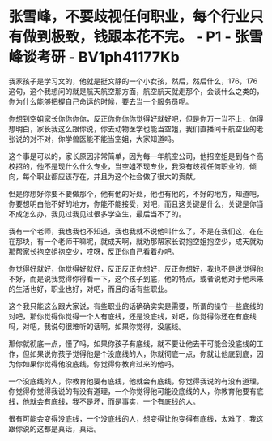 # 张雪峰，不要歧视任何职业，每个行业只有做到极致，钱跟本花不完。 - P1 - 张雪峰谈考研 - BV1ph41177Kb

我家孩子是学习文的，他就是挺文静的一个小女孩，然后，然后什么，176，176这句，这个我想问的就是航天航空那方面，航空航天就走那个，会谈什么之类的，你为什么能够把握自己命运的时候，要去当一个服务员呢。

你想到空姐家长你你你你，反正你你你你觉得好就好吧，但是你万一当不上，你得想明白，家长我这么跟你说，你去动物医学也能当空姐，我们直播间干航空业的老张说的对不对，你学兽医能不能当空姐，大家知道吗。

这个事是可以的，家长原因非常简单，因为每一年航空公司，他招空姐是到各个高校招的，他不是现什么什么专业，当空姐不现专业，我没有歧视任何职业的，倾向，每个职业都应该存在，并且为这个社会做了很大的贡献。

但是你想好你要不要做那个，他有他的好处，他也有他的，不好的地方，知道吧，你要想明白他不好的地方，你能不能接受，对吧，而且这关键是什么，关键是你当不成怎么办，我见过我见过很多学空生，最后当不了的。

我有一个老师，我也我也不知道，我也我就不说他叫什么了，不是在我们这，在在在那块，有一个老师干嘛呢，就成天啊，就劝那帮家长说抱空姐抱空少，成天就劝那帮家长抱空姐抱空少，哎呀，反正你自己看着办吧。

你觉得好就好，你觉得好就好，反正反正你想好，反正你想好，我也不是说觉得他不好，而是说我觉得你得看一下，这个孩子到底，他的特点，或者说他对于他未来的生活也好，职业也好，对吧，而且的话有些职业。

这个我只能这么跟大家说，有些职业的话确确实实是需要，所谓的操守一些底线的对吧，那你觉得你觉得一个人有底线，还是没底线，对吧，你觉得你还在有底线吗，对吧，我说句很难听的话啊，如果你觉得，没底线。

那你就彻底一点，懂了吗，如果你孩子有底线，就不要让他去干可能会没底线的工作，但如果说你孩子觉得他是个没底线的人，你就彻底一点，你就让他底到底，因为你如果你觉得他没底线，你觉得你教育过来的他吗。

一个没底线的人，你教育他要有底线，他就会有底线，你觉得我说的有没有道理，你觉得你觉得我说的有没有道理，一个你觉得他可能没底线的人，你教育他要有底线，他就会有底线，我不是坏，而是事实，一个有底线的人。

很有可能会变得没底线，一个没底线的人，想变得让他变得有底线，太难了，我这跟你说的这都是真话，真话。